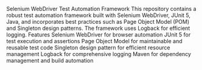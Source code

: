 Selenium WebDriver Test Automation Framework
This repository contains a robust test automation framework built with Selenium WebDriver, JUnit 5, Java, and incorporates best practices such as Page Object Model (POM) and Singleton design patterns. The framework uses Logback for efficient logging.
Features
Selenium WebDriver for browser automation
JUnit 5 for test execution and assertions
Page Object Model for maintainable and reusable test code
Singleton design pattern for efficient resource management
Logback for comprehensive logging
Maven for dependency management and build automation
